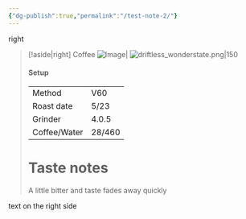```yaml
---
{"dg-publish":true,"permalink":"/test-note-2/"}
---
```


right
> [!aside|right] Coffee
> ![Image|](https://www.worldatlas.com/r/w1200/upload/12/f8/83/coffee-cup.jpg)
> ![driftless_wonderstate.png|150](/img/user/images/driftless_wonderstate.png)
> #### Setup
> |  |  |
> | ---- | ---- |
> | Method | V60 |
> | Roast date | 5/23 |
> | Grinder | 4.0.5 |
> | Coffee/Water | 28/460 |
> # Taste notes
> A little bitter and taste fades away quickly

text on the right side